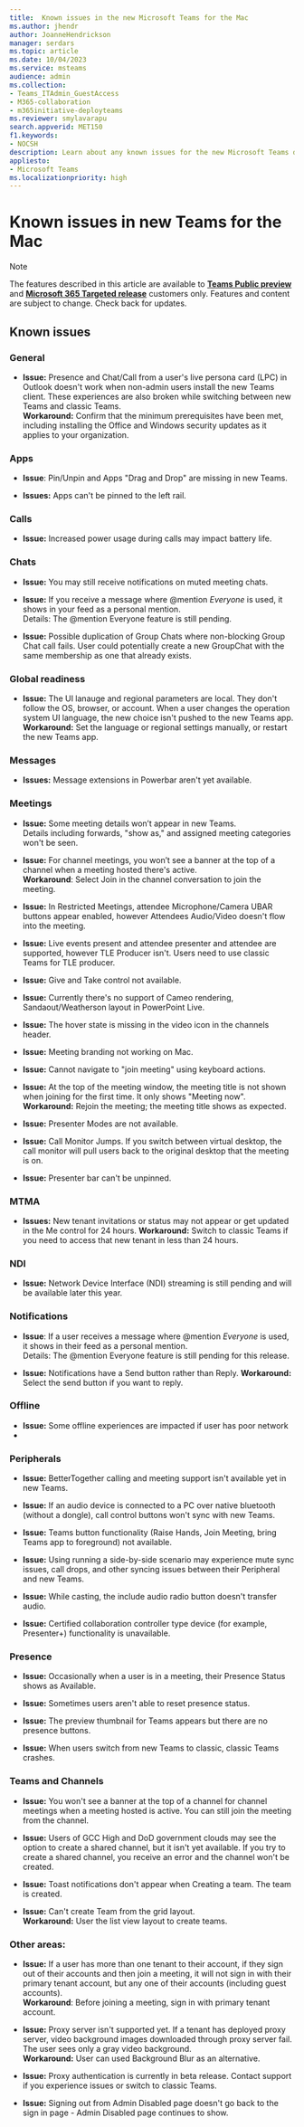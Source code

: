 ```yaml
---
title:  Known issues in the new Microsoft Teams for the Mac
ms.author: jhendr
author: JoanneHendrickson
manager: serdars
ms.topic: article
ms.date: 10/04/2023
ms.service: msteams
audience: admin
ms.collection: 
- Teams_ITAdmin_GuestAccess
- M365-collaboration
- m365initiative-deployteams
ms.reviewer: smylavarapu
search.appverid: MET150
f1.keywords:
- NOCSH
description: Learn about any known issues for the new Microsoft Teams desktop client for the Mac
appliesto: 
- Microsoft Teams
ms.localizationpriority: high
---
```

# Known issues in new Teams for the Mac

>[!Note]
> The features described in this article are available to [**Teams Public preview**](/microsoftteams/public-preview-doc-updates) and [**Microsoft 365 Targeted release**](/microsoft-365/admin/manage/release-options-in-office-365?view=o365-worldwide#targeted-release) customers only. Features and content are subject to change. Check back for updates.


## Known issues

### General

- **Issue:** Presence and Chat/Call from a user's live persona card (LPC) in Outlook doesn't work when non-admin users install the new Teams client. These experiences are also broken while switching between new Teams and classic Teams.</br>
  **Workaround:** Confirm that the minimum prerequisites have been met, including installing the Office and Windows security updates as it applies to your organization.

### Apps

- **Issue**: Pin/Unpin and Apps "Drag and Drop" are missing in new Teams.
 
- **Issues:**  Apps can't be pinned to the left rail.

###  Calls

- **Issue:**  Increased power usage during calls may impact battery life.

### Chats

- **Issue:** You may still receive notifications on muted meeting chats.

- **Issue:** If you receive a message where @mention *Everyone* is used, it shows in your feed as a personal mention.</br>
  Details: The @mention Everyone feature is still pending.

- **Issue:** Possible duplication of Group Chats where non-blocking Group Chat call fails.  User could potentially create a new GroupChat with the same membership as one that already exists.


### Global readiness

- **Issue:** The UI lanauge and regional parameters are local.  They don't follow the OS, browser, or account. When a user changes the operation system UI language, the new choice isn't pushed to the new Teams app.
  **Workaround:**  Set the language or regional settings manually, or restart the new Teams app.

### Messages

- **Issues:** Message extensions in Powerbar aren't yet available.

### Meetings

- **Issue:** Some meeting details won’t appear in new Teams.</br>
  Details including forwards, "show as," and assigned meeting categories won't be seen.

- **Issue:** For channel meetings, you won’t see a banner at the top of a channel when a meeting hosted there's active.</br>
  **Workaround**: Select Join in the channel conversation to join the meeting.

- **Issue:** In Restricted Meetings, attendee Microphone/Camera UBAR buttons appear enabled, however Attendees Audio/Video doesn't flow into the meeting.

- **Issue:** Live events present and attendee presenter and attendee are supported, however TLE Producer isn't. Users need to use classic Teams for TLE producer.

- **Issue:** Give and Take control not available.

- **Issue:** Currently there's no support of Cameo rendering, Sandaout/Weatherson layout in PowerPoint Live.

- **Issue:**  The hover state is missing in the video icon in the channels header.

- **Issue:**  Meeting branding not working on Mac.

- **Issue:**  Cannot navigate to "join meeting" using keyboard actions.

- **Issue:**  At the top of the meeting window, the meeting title is not shown when joining for the first time. It only shows "Meeting now". </br>
  **Workaround:**  Rejoin the meeting; the meeting title shows as expected.

- **Issue:**  Presenter Modes are not available.

- **Issue:** Call Monitor Jumps. If you switch between virtual desktop, the call monitor will pull users back to the original desktop that the meeting is on.

- **Issue:**  Presenter bar can't be unpinned.


### MTMA

- **Issues:** New tenant invitations or status may not appear or get updated in the Me control for 24 hours.
  **Workaround:** Switch to classic Teams if you need to access that new tenant in less than 24 hours.

### NDI

- **Issue:** Network Device Interface (NDI) streaming is still pending and will be available later this year.  

### Notifications

- **Issue**: If a user receives a message where @mention *Everyone* is used, it shows in their feed as a personal mention.</br>
   Details: The @mention Everyone feature is still pending for this release.

- **Issue:** Notifications have a Send button rather than Reply.
  **Workaround:**  Select the send button if you want to reply.

### Offline

- **Issue:** Some offline experiences are impacted if user has poor network 
- 
### Peripherals

- **Issue:**  BetterTogether calling and meeting support isn't available yet in new Teams.

- **Issue:**  If an audio device is connected to a PC over native bluetooth (without a dongle), call control buttons won't sync with new Teams.

- **Issue:** Teams button functionality (Raise Hands, Join Meeting, bring Teams app to foreground) not available. 

-  **Issue:**  Using running a side-by-side scenario may experience mute sync issues, call drops, and other syncing issues between their Peripheral and new Teams.

- **Issue:** While casting, the include audio radio button doesn't transfer audio.

- **Issue:**  Certified collaboration controller type device (for example, Presenter+) functionality is unavailable.

### Presence

- **Issue:** Occasionally when a user is in a meeting, their Presence Status shows as Available.

- **Issue:**  Sometimes users aren't able to reset presence status.

- **Issue:** The preview thumbnail for Teams appears but there are no presence buttons.

- **Issue:**  When users switch from new Teams to classic, classic Teams crashes.

### Teams and Channels

- **Issue:** You won't see a banner at the top of a channel for channel meetings when a meeting hosted is active. You can still join the meeting from the channel.

- **Issue:**  Users of GCC High and DoD government clouds may see the option to create a shared channel, but it isn't yet available. If you try to create a shared channel, you receive an error and the channel won't be created.

- **Issue:** Toast notifications don't appear when Creating a team. The team is created.

- **Issue:** Can't create Team from the grid layout. </br>
  **Workaround:**  User the list view layout to create teams.

### Other areas:

- **Issue:** If a user has more than one tenant to their account, if they sign out of their accounts and then join a meeting, it will not sign in with their primary tenant account, but any one of their accounts (including guest accounts).</br>
  **Workaround**: Before joining a meeting, sign in with primary tenant account.

- **Issue:** Proxy server isn't supported yet. If a tenant has deployed proxy server, video background images downloaded through proxy server fail. The user sees only a gray video background.</br>
  **Workaround:** User can used Background Blur as an alternative.

- **Issue:** Proxy authentication is currently in beta release. Contact support if you experience issues or switch to classic Teams.

- **Issue:** Signing out from Admin Disabled page doesn't go back to the sign in page - Admin Disabled page continues to show.
